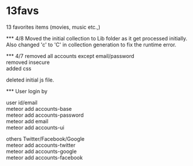 13favs
======

13 favorites items (movies, music etc.,)

*** 4/8
Moved the initial collection to Lib folder as it get processed initially.<br>
Also changed 'c' to 'C' in collection generation to fix the runtime error.

*** 4/7
removed all accounts except email/password<br>
removed insecure<br>
added css<br>

deleted initial js file.

*** User login by

user id/email<br>
meteor add accounts-base<br>
meteor add accounts-password<br>
meteor add email<br>
meteor add accounts-ui<br>

others Twitter/Facebook/Google<br>
meteor add accounts-twitter<br>
meteor add accounts-google<br>
meteor add accounts-facebook<br>

